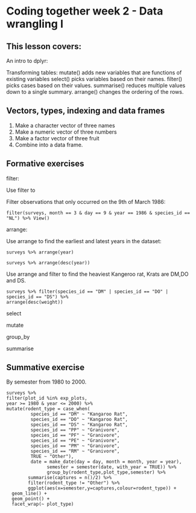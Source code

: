 # Coding together week 2 - Data wrangling I

## This lesson covers:

An intro to dplyr:

Transforming tables:
mutate() adds new variables that are functions of existing variables
select() picks variables based on their names.
filter() picks cases based on their values.
summarise() reduces multiple values down to a single summary.
arrange() changes the ordering of the rows.

## Vectors, types, indexing and data frames

1. Make a character vector of three names
2. Make a numeric vector of three numbers
3. Make a factor vector of three fruit
4. Combine into a data frame.

## Formative exercises

filter: 

Use filter to

Filter observations that only occurred on the 9th of March 1986:

```{r}
filter(surveys, month == 3 & day == 9 & year == 1986 & species_id == "NL") %>% View()
```

arrange:

Use arrange to find the earliest and latest years in the dataset:

```{r}
surveys %>% arrange(year)

surveys %>% arrange(desc(year))
```


Use arrange and filter to find the heaviest 
Kangeroo rat, Krats are DM,DO and DS.

```{r}
surveys %>% filter(species_id == "DM" | species_id == "DO" | species_id == "DS") %>% 
arrange(desc(weight))
```

select

mutate

group_by

summarise

## Summative exercise

By semester from 1980 to 2000.

```{r}
surveys %>% 
filter(plot_id %in% exp_plots, 
year >= 1980 & year <= 2000) %>% 
mutate(rodent_type = case_when(
         species_id == "DM" ~ "Kangaroo Rat",
         species_id == "DO" ~ "Kangaroo Rat",
         species_id == "DS" ~ "Kangaroo Rat",
         species_id == "PP" ~ "Granivore",
         species_id == "PF" ~ "Granivore",
         species_id == "PE" ~ "Granivore",
         species_id == "PM" ~ "Granivore",
         species_id == "RM" ~ "Granivore",
         TRUE ~ "Other"),
         date = make_date(day = day, month = month, year = year), 
               semester = semester(date, with_year = TRUE)) %>% 
               group_by(rodent_type,plot_type,semester) %>% 
        summarise(captures = n()/2) %>% 
        filter(rodent_type != "Other") %>% 
        ggplot(aes(x=semester,y=captures,colour=rodent_type)) +
  geom_line() +
  geom_point() +
  facet_wrap(~ plot_type)
```

